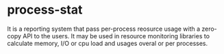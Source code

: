 # process-stat

It is a reporting system that pass per-process reosurce usage with a zero-copy API to the users. It may be used in resource monitoring libraries to calculate memory, I/O or cpu load and usages overal or per processes.
